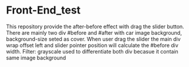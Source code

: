 # Front-End_test

This repository provide the after-before effect with drag the slider button.
There are mainly two div #before and #after with car image background, background-size seted as cover.
When user drag the slider the main div wrap offset left and slider pointer position will calculate the #before div width.
Filter: grayscale used to differentiate both div becasue it contain same image background

